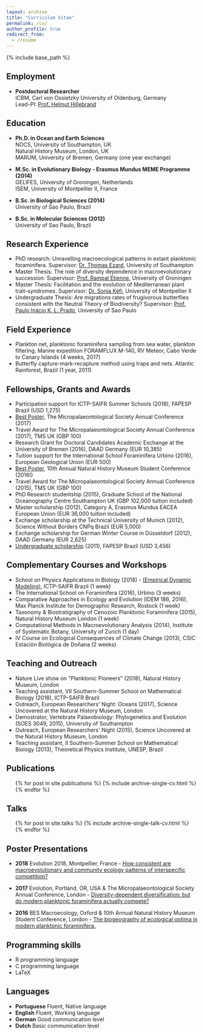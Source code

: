 ```yaml
---
layout: archive
title: "Curriculum Vitae"
permalink: /cv/
author_profile: true
redirect_from:
  - /resume
---
```


{% include base_path %}

## Employment

* __Postdoctoral Researcher__  
ICBM, Carl von Ossietzky University of Oldenburg, Germany  
Lead-PI: [Prof. Helmut Hillebrand](https://uol.de/icbm/planktologie/)


## Education

* __Ph.D. in Ocean and Earth Sciences__  
NOCS, University of Southampton, UK  
Natural History Museum, London, UK   
MARUM, University of Bremen, Germany (one year exchange) 

* __M.Sc. in Evolutionary Biology - Erasmus Mundus MEME Programme (2014)__  
GELIFES, University of Groningen, Netherlands  
ISEM, University of Montpellier II, France  

* __B.Sc. in Biological Sciences (2014)__  
University of Sao Paulo, Brazil  

* __B.Sc. in Molecular Sciences (2012)__  
University of Sao Paulo, Brazil  


## Research Experience

* PhD research: Unravelling macroecological patterns in extant planktonic foraminifera. Supervisor: [Dr. Thomas Ezard](https://www.southampton.ac.uk/oes/about/staff/te1e12.page), University of Southampton  
* Master Thesis: The role of diversity dependence in macroevolutionary succession. Supervisor: [Prof. Rampal Etienne](https://www.rug.nl/research/gelifes/tres/_etienne/research), University of Groningen  
* Master Thesis: Facilitation and the evolution of Mediterranean plant trait-syndromes. Supervisor: [Dr. Sonia Kéfi](http://sonia.kefi.fr), University of Montpellier II  
* Undergraduate Thesis: Are migrations rates of frugivorous butterflies consistent with the Neutral Theory of Biodiversity? Supervisor: [Prof. Paulo Inácio K. L. Prado](http://ecologia.ib.usp.br/let/doku.php?id=engl:prado:start), University of Sao Paulo  

  
## Field Experience

* Plankton net, planktonic foraminifera sampling from sea water, plankton filtering. Marine expedition FORAMFLUX M-140, RV Meteor, Cabo Verde to Canary Islands (4 weeks, 2017)  
* Butterfly capture-mark-recapture method using traps and nets. Atlantic Rainforest, Brazil (1 year, 2011)  


## Fellowships, Grants and Awards

* Participation support for ICTP-SAIFR Summer Schools (2018), FAPESP Brazil (USD 1,275)  
* [Best Poster](https://doi.org/10.6084/m9.figshare.5113177.v4), The Micropalaeontological Society Annual Conference (2017)  
* Travel Award for The Micropalaeontological Society Annual Conference (2017), TMS UK (GBP 100)  
* Research Grant for Doctoral Candidates Academic Exchange at the University of Bremen (2016), DAAD Germany (EUR 10,385)  
* Tuition support for the International School Foraminifera Urbino (2016), European Geological Union (EUR 500)  
* [Best Poster](https://doi.org/10.6084/m9.figshare.5649352.v3), 10th Annual Natural History Museum Student Conference (20160  
* Travel Award for The Micropalaeontological Society Annual Conference (2015), TMS UK (GBP 100)  
* PhD Research studentship (2015), Graduate School of the National Oceanography Centre Southampton UK (GBP 102,000 tuition included)  
* Master scholarship (2012), Category A, Erasmus Mundus EACEA European Union (EUR 36,000 tuition included)  
* Exchange scholarship at the Technical University of Munich (2012), Science Without Borders CNPq Brazil (EUR 5,000)  
* Exchange scholarship for German Winter Course in Düsseldorf (2012), DAAD Germany (EUR 2,625)  
* [Undergraduate scholarship](https://bv.fapesp.br/en/bolsas/116349/migration-rates-of-frugivory-butterflies-are-consistent-with-the-neutral-theory-of-biodiversity/) (2011), FAPESP Brazil (USD 3,456)  


## Complementary Courses and Workshops  

* School on Physics Applications in Biology (2018) - [(Empirical Dynamic Modeling)](https://mathbio.github.io/edmTutorials/), ICTP-SAIFR Brazil (1 week)  
* The International School on Foraminifera (2016), Urbino (3 weeks)  
* Comparative Approaches in Ecology and Evolution (IDEM 186, 2016), Max Planck Institute for Demographic Research, Rostock (1 week)  
* Taxonomy & Biostratigraphy of Cenozoic Planktonic Foraminifera (2015),  Natural History Museum London (1 week)  
* Computational Methods in Macroevolutionary Analysis (2014), Institute of Systematic Botany, University of Zurich (1 day)  
* IV Course on Ecological Consequences of Climate Change (2013), CSIC Estación Biológica de Doñana (2 weeks)  


## Teaching and Outreach

* Nature Live show on "Planktonic Pioneers" (2018), Natural History Museum, London  
* Teaching assistant, VII Southern-Summer School on Mathematical Biology (2018), ICTP-SAIFR Brazil  
* Outreach, European Researchers' Night: Oceans (2017), Science Uncovered at the Natural History Museum, London  
* Demostrator, Vertebrate Palaeobiology: Phylogenetics and Evolution (SOES 3049, 2015), University of Southampton  
* Outreach, European Researchers' Night (2015), Science Uncovered at the Natural History Museum, London  
* Teaching assistant, II Southern-Summer School on Mathematical Biology (2013), Theoretical Physics Institute, UNESP, Brazil  


## Publications
  <ul>{% for post in site.publications %}
    {% include archive-single-cv.html %}
  {% endfor %}</ul>
  
  
## Talks
  <ul>{% for post in site.talks %}
    {% include archive-single-talk-cv.html %}
  {% endfor %}</ul>
  
  
## Poster Presentations

* __2018__ Evolution 2018, Montpellier, France - [How consistent are macroevolutionary and community ecology patterns of interspecific competition?](https://doi.org/10.6084/m9.figshare.7285337.v1)  

* __2017__ Evolution, Portland, OR, USA  & The Micropalaeontological Society Annual Conference, London - [Diversity-dependent diversification: but do modern planktonic foraminifera actually compete?](https://doi.org/10.6084/m9.figshare.5113177.v4)  

* __2016__ BES Macroecology, Oxford & 10th Annual Natural History Museum Student Conference, London - [The biogeography of ecological optima in modern planktonic foraminifera.](https://doi.org/10.6084/m9.figshare.5649352.v3)


## Programming skills

* R programming language  
* C programming language  
* LaTeX


## Languages

* __Portuguese__ 	Fluent, Native language  
* __English__		Fluent, Working language  
* __German__		Good communication level  
* __Dutch__		Basic communication level  
